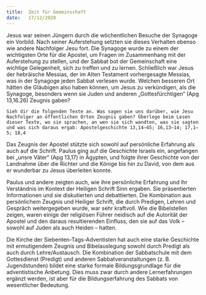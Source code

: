 ```yaml
---
title:  Zeit für Gemeinschaft
date:   17/12/2020
---
```


Jesus war seinen Jüngern durch die wöchentlichen Besuche der Synagoge ein Vorbild. Nach seiner Auferstehung setzten sie dieses Verhalten ebenso wie andere Nachfolger Jesu fort. Die Synagoge wurde zu einem der wichtigsten Orte für die Apostel, um Fragen im Zusammenhang mit der Auferstehung zu stellen, und der Sabbat bot der Gemeinschaft eine wichtige Gelegenheit, sich zu treffen und zu lernen. Schließlich war Jesus der hebräische Messias, der im Alten Testament vorhergesagte Messias, was in der Synagoge jeden Sabbat verlesen wurde. Welchen besseren Ort hätten die Gläubigen also ­haben können, um Jesus zu verkündigen, als die Synagoge, besonders wenn sie Juden und anderen „Gottesfürchtigen“ (Apg 13,16.26) Zeugnis gaben?

`Sieh dir die folgenden Texte an. Was sagen sie uns darüber, wie Jesu Nachfolger an öffentlichen Orten Zeugnis gaben? Überlege beim Lesen dieser Texte, wo sie sprachen, an wen sie sich wandten, was sie sagten und was sich daraus ergab: Apostelgeschichte 13,14–45; 16,13–14; 17,1–5; 18,4`

Das Zeugnis der Apostel stützte sich sowohl auf persönliche Erfahrung als auch auf die Schrift. Paulus ging auf die Geschichte Israels ein, angefangen bei „unsre Väter“ (Apg 13,17) in Ägypten, und folgte ihrer Geschichte von der Landnahme über die Richter und die Könige bis hin zu David, von dem aus er wunderbar zu Jesus überleiten konnte.

Paulus und andere zeigten auch, wie ihre persönliche Erfahrung und ihr Verständnis im Kontext der Heiligen Schrift Sinn ergaben. Sie präsentierten Informationen und sie diskutierten und debattierten. Die Kombination aus persönlichem Zeugnis und Heiliger Schrift, die durch Predigen, Lehren und Gespräch weitergegeben wurde, war sehr kraftvoll. Wie die Bibelstellen zeigen, waren einige der religiösen Führer neidisch auf die Autorität der Apostel und den daraus resultierenden Einfluss, den sie auf das Volk – sowohl auf Juden als auch Heiden – hatten.

Die Kirche der Siebenten-Tags-Adventisten hat auch eine starke Geschichte mit ermutigendem Zeugnis und Bibelauslegung sowohl durch Predigt als auch durch Lehre/Austausch. Die Kombination der Sabbatschule mit dem Gottesdienst (Predigt) und anderen Sabbatveranstaltungen (z. B. Jugendstunden) bildet eine starke formale Bildungsgrundlage für die adventistische Anbetung. Dies muss zwar durch andere Lernerfahrungen ergänzt werden, ist aber für die Bildungserfahrung des Sabbats von wesentlicher Bedeutung.